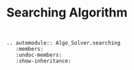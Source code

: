 # Searching Algorithm


```{eval-rst}


.. automodule:: Algo_Solver.searching
   :members:
   :undoc-members:
   :show-inheritance:
```
